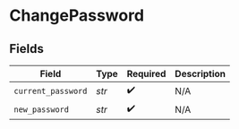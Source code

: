 # ChangePassword


## Fields

| Field              | Type               | Required           | Description        |
| ------------------ | ------------------ | ------------------ | ------------------ |
| `current_password` | *str*              | :heavy_check_mark: | N/A                |
| `new_password`     | *str*              | :heavy_check_mark: | N/A                |